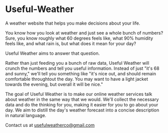 # Useful-Weather
A weather website that helps you make decisions about your life.

You know how you look at weather and just see a whole bunch of numbers?
Sure, you know roughly what 60 degrees feels like, what 90% humidity feels like, and what rain is, but what does it mean for your day?

Useful Weather aims to answer that question.

Rather than just feeding you a bunch of raw data, Useful Weather will crunch the numbers and tell you useful information.
Instead of just "it's 68 and sunny," we'll tell you something like "it's nice out, and should remain comfortable throughtout the day. You may want to have a light jacket towards the evening, but overall it will be nice."

The goal of Useful Weather is to make our online weather services talk about weather in the same way that we would. We'll collect the necessary data and do the thinking for you, making it easier for you to go about your day. We aim to distill the day's weather forecast into a concise description in natural language.

Contact us at usefulweatherco@gmail.com
